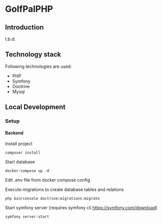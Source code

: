 # GolfPalPHP

## Introduction
t.b.d.

## Technology stack
Following technologies are used:
* PHP
* Symfony
* Doctrine
* Mysql

## Local Development
### Setup
#### Backend

Install project
````
composer install
````

Start database
````
docker-compose up -d
````

Edit .env file from docker compose config

Execute migrations to create database tables and relations
````
php bin/console doctrine:migrations:migrate
````

Start symfony server (requires symfony cli https://symfony.com/download)
````
symfony server:start
````
